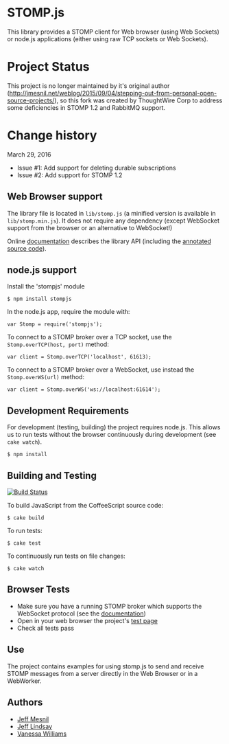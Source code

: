 # STOMP.js

This library provides a STOMP client for Web browser (using Web Sockets) or node.js applications (either using raw TCP sockets or Web Sockets).

# Project Status

This project is no longer maintained by it's original author (http://jmesnil.net/weblog/2015/09/04/stepping-out-from-personal-open-source-projects/), so
this fork was created by ThoughtWire Corp to address some deficiencies in STOMP 1.2 and RabbitMQ support.

# Change history

March 29, 2016
* Issue #1: Add support for deleting durable subscriptions
* Issue #2: Add support for STOMP 1.2

## Web Browser support

The library file is located in `lib/stomp.js` (a minified version is available in `lib/stomp.min.js`).
It does not require any dependency (except WebSocket support from the browser or an alternative to WebSocket!)

Online [documentation][doc] describes the library API (including the [annotated source code][annotated]).

## node.js support

Install the 'stompjs' module

    $ npm install stompjs

In the node.js app, require the module with:

    var Stomp = require('stompjs');

To connect to a STOMP broker over a TCP socket, use the `Stomp.overTCP(host, port)` method:

    var client = Stomp.overTCP('localhost', 61613);

To connect to a STOMP broker over a WebSocket, use instead the `Stomp.overWS(url)` method:

    var client = Stomp.overWS('ws://localhost:61614');

## Development Requirements

For development (testing, building) the project requires node.js. This allows us to run tests without the browser continuously during development (see `cake watch`).

    $ npm install

## Building and Testing

[![Build Status](https://secure.travis-ci.org/jmesnil/stomp-websocket.png)](http://travis-ci.org/jmesnil/stomp-websocket)

To build JavaScript from the CoffeeScript source code:

    $ cake build

To run tests:

    $ cake test

To continuously run tests on file changes:

    $ cake watch


## Browser Tests

* Make sure you have a running STOMP broker which supports the WebSocket protocol
 (see the [documentation][doc])
* Open in your web browser the project's [test page](browsertests/index.html)
* Check all tests pass

## Use

The project contains examples for using stomp.js
to send and receive STOMP messages from a server directly in the Web Browser or in a WebWorker.

## Authors

 * [Jeff Mesnil](http://jmesnil.net/)
 * [Jeff Lindsay](http://github.com/progrium)
 * [Vanessa Williams](http://github.com/fridgebuzz)

[doc]: http://jmesnil.net/stomp-websocket/doc/
[annotated]: http://jmesnil.net/stomp-websocket/doc/stomp.html
